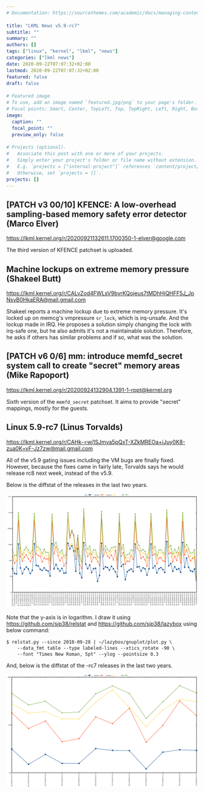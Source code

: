 ```yaml
---
# Documentation: https://sourcethemes.com/academic/docs/managing-content/

title: "LKML News v5.9-rc7"
subtitle: ""
summary: ""
authors: []
tags: ["linux", "kernel", "lkml", "news"]
categories: ["lkml news"]
date: 2020-09-22T07:07:32+02:00
lastmod: 2020-09-22T07:07:32+02:00
featured: false
draft: false

# Featured image
# To use, add an image named `featured.jpg/png` to your page's folder.
# Focal points: Smart, Center, TopLeft, Top, TopRight, Left, Right, BottomLeft, Bottom, BottomRight.
image:
  caption: ""
  focal_point: ""
  preview_only: false

# Projects (optional).
#   Associate this post with one or more of your projects.
#   Simply enter your project's folder or file name without extension.
#   E.g. `projects = ["internal-project"]` references `content/project/deep-learning/index.md`.
#   Otherwise, set `projects = []`.
projects: []
---
```


[PATCH v3 00/10] KFENCE: A low-overhead sampling-based memory safety error detector (Marco Elver)
-------------------------------------------------------------------------------------------------

https://lkml.kernel.org/r/20200921132611.1700350-1-elver@google.com

The third version of KFENCE patchset is uploaded.


Machine lockups on extreme memory pressure (Shakeel Butt)
---------------------------------------------------------

https://lkml.kernel.org/r/CALvZod4FWLsV9byrKQojeus7tMDhHjQHFF5J_JpNsyB0HkaERA@mail.gmail.com

Shakeel reports a machine lockup due to extreme memory pressure.  It's locked
up on memcg's vmpressure `sr_lock`, which is irq-unsafe.  And the lockup made
in IRQ.  He proposes a solution simply changing the lock with irq-safe one, but
he also admits it's not a maintainable solution.  Therefore, he asks if others
has similar problems and if so, what was the solution.


[PATCH v6 0/6] mm: introduce memfd_secret system call to create "secret" memory areas (Mike Rapoport)
-----------------------------------------------------------------------------------------------------

https://lkml.kernel.org/r/20200924132904.1391-1-rppt@kernel.org

Sixth version of the `memfd_secret` patchset.  It aims to provide "secret"
mappings, mostly for the guests.


Linux 5.9-rc7 (Linus Torvalds)
------------------------------

https://lkml.kernel.org/r/CAHk-=wj1SJmva5pQxT-XZkMREOa+iJuy0K8-zua0K=vF-Jz7zw@mail.gmail.com

All of the v5.9 gating issues including the VM bugs are finally fixed.
However, because the fixes came in fairly late, Torvalds says he would release
rc8 next week, instead of the v5.9.

Below is the diffstat of the releases in the last two years.

![Kernel release stat](/img/kernel_release_stat/v4.19-rc7..v5.9-rc7.png)

Note that the y-axis is in logarithm.  I draw it using
https://github.com/sjp38/relstat and https://github.com/sjp38/lazybox using
below command:

    $ relstat.py --since 2018-09-28 | ~/lazybox/gnuplot/plot.py \
	    --data_fmt table --type labeled-lines --xtics_rotate -90 \
	    --font "Times New Roman, 5pt" --ylog --pointsize 0.3


And, below is the diffstat of the -rc7 releases in the last two years.

![rc2 release stat](/img/kernel_release_stat/v5.9-rc7-only.png)
